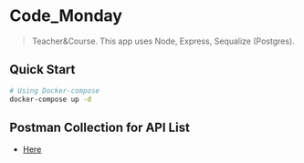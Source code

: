 # Code_Monday

> Teacher&Course. This app uses Node, Express, Sequalize (Postgres).

## Quick Start

``` bash
# Using Docker-compose
docker-compose up -d

```
## Postman Collection for API List
- [Here]()

